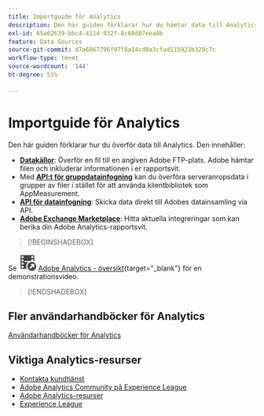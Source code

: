 ```yaml
---
title: Importguide för Analytics
description: Den här guiden förklarar hur du hämtar data till Analytics med hjälp av datakällor och API:er för datainfogning.
exl-id: 65a62639-bbc4-4114-932f-8c68d87eea8b
feature: Data Sources
source-git-commit: d7a6867796f97f8a14cd8a3cfad115923b329c7c
workflow-type: tm+mt
source-wordcount: '144'
ht-degree: 51%

---
```


# Importguide för Analytics



Den här guiden förklarar hur du överför data till Analytics. Den innehåller:

* **[Datakällor](data-sources/overview.md)**: Överför en fil till en angiven Adobe FTP-plats. Adobe hämtar filen och inkluderar informationen i er rapportsvit.
* Med **[API:t för gruppdatainfogning](/help/import/bulk-data-insertion-api/bulk-data-insert.md)** kan du överföra serveranropsdata i grupper av filer i stället för att använda klientbibliotek som AppMeasurement.
* **[API för datainfogning](c-data-insertion-api/c-data-insertion-api.md)**: Skicka data direkt till Adobes datainsamling via API.
* **[Adobe Exchange Marketplace](https://exchange.adobe.com/experiencecloud.analytics.html#product)**: Hitta aktuella integreringar som kan berika din Adobe Analytics-rapportsvit.


>[!BEGINSHADEBOX]

Se ![VideoCheckedOut](/help/assets/icons/VideoCheckedOut.svg) [Adobe Analytics - översikt](https://video.tv.adobe.com/v/27429?quality=12&learn=on){target="_blank"} för en demonstrationsvideo.

>[!ENDSHADEBOX]



## Fler användarhandböcker för Analytics

[Användarhandböcker för Analytics](https://experienceleague.adobe.com/docs/analytics.html?lang=sv-SE)

## Viktiga Analytics-resurser

* [Kontakta kundtjänst](https://experienceleague.adobe.com/sv?support-solution=Analytics&lang=sv#support)
* [Adobe Analytics Community på Experience League](https://experienceleaguecommunities.adobe.com/t5/adobe-analytics/ct-p/adobe-analytics-community)
* [Adobe Analytics-resurser](https://experienceleaguecommunities.adobe.com/t5/adobe-analytics-discussions/adobe-analytics-resources/m-p/276666)
* [Experience League](https://landing.adobe.com/experience-league/)
